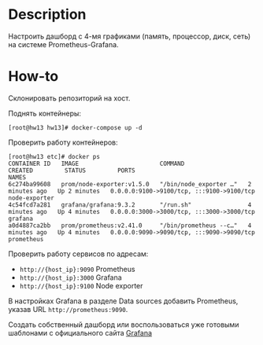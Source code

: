 # Description
Настроить дашборд с 4-мя графиками (память, процессор, диск, сеть) на системе Prometheus-Grafana.
# How-to
Склонировать репозиторий на хост.

Поднять контейнеры:
```
[root@hw13 hw13]# docker-compose up -d
```
Проверить работу контейнеров:
```
[root@hw13 etc]# docker ps
CONTAINER ID   IMAGE                       COMMAND                  CREATED         STATUS         PORTS                                       NAMES
6c274ba99608   prom/node-exporter:v1.5.0   "/bin/node_exporter …"   2 minutes ago   Up 2 minutes   0.0.0.0:9100->9100/tcp, :::9100->9100/tcp   node-exporter
4c54fcd7a281   grafana/grafana:9.3.2       "/run.sh"                4 minutes ago   Up 4 minutes   0.0.0.0:3000->3000/tcp, :::3000->3000/tcp   grafana
a0d4887ca2bb   prom/prometheus:v2.41.0     "/bin/prometheus --c…"   4 minutes ago   Up 4 minutes   0.0.0.0:9090->9090/tcp, :::9090->9090/tcp   prometheus
```
Проверить работу сервисов по адресам:
* `http://{host_ip}:9090`     Prometheus
* `http://{host_ip}:3000`     Grafana
* `http://{host_ip}:9100`     Node exporter

В настройках Grafana в разделе Data sources добавить Prometheus, указав URL `http://prometheus:9090`.

Создать собственный дашборд или воспользоваться уже готовыми шаблонами с официального сайта [Grafana](https://grafana.com/grafana/dashboards/)
